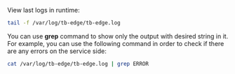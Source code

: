 View last logs in runtime:
 
```bash
tail -f /var/log/tb-edge/tb-edge.log
```

You can use <b>grep</b> command to show only the output with desired string in it. 
For example, you can use the following command in order to check if there are any errors on the service side:

```bash
cat /var/log/tb-edge/tb-edge.log | grep ERROR
```